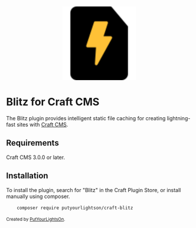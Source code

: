 <p align="center"><img width="200" src="src/icon.svg"></p>

# Blitz for Craft CMS

The Blitz plugin provides intelligent static file caching for creating lightning-fast sites with  [Craft CMS](https://craftcms.com/).

## Requirements

Craft CMS 3.0.0 or later.

## Installation

To install the plugin, search for "Blitz" in the Craft Plugin Store, or install manually using composer.

        composer require putyourlightson/craft-blitz

<small>Created by [PutYourLightsOn](https://www.putyourlightson.net/).</small>
